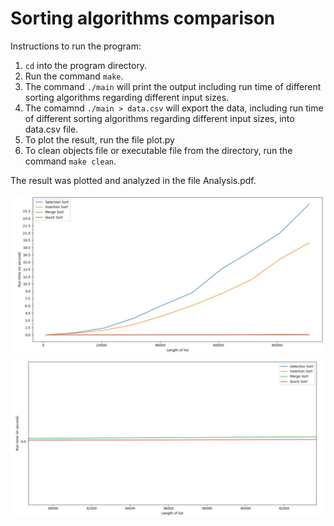 # Sorting algorithms comparison

Instructions to run the program:
1. ```cd``` into the program directory.
2. Run the command ```make```.
3. The command ```./main``` will print the output including run time of different sorting algorithms regarding different input sizes.
4. The comamnd ```./main > data.csv``` will export the data, including run time of different sorting algorithms regarding different input sizes, into data.csv file.
5. To plot the result, run the file plot.py
6. To clean objects file or executable file from the directory, run the command ```make clean```.

The result was plotted and analyzed in the file Analysis.pdf.

![plot](./images/plot.JPG?raw=true)
![plot zoom](./images/plot%20zoom.JPG?raw=true)